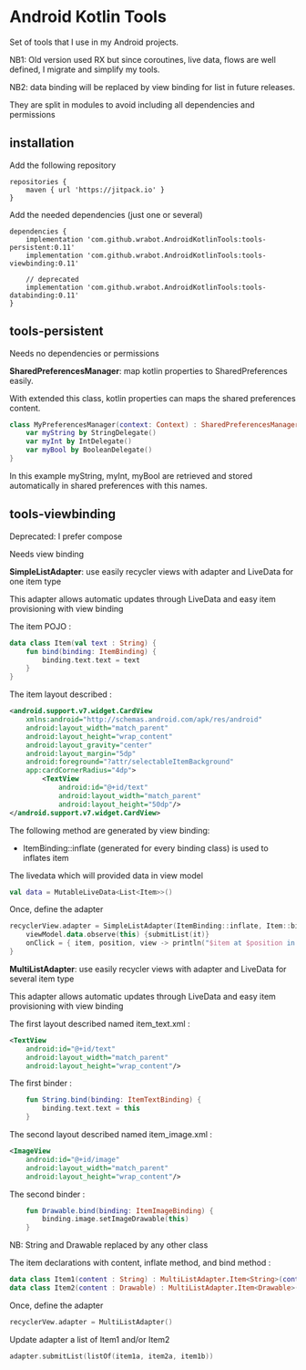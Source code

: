 # Android Kotlin Tools

Set of tools that I use in my Android projects.

NB1: Old version used RX but since coroutines, live data, flows are well defined, I migrate and simplify my tools.

NB2: data binding will be replaced by view binding for list in future releases.

They are split in modules to avoid including all dependencies and permissions

## installation

Add the following repository

    repositories {
        maven { url 'https://jitpack.io' }
    }
    
Add the needed dependencies (just one or several)

    dependencies {
        implementation 'com.github.wrabot.AndroidKotlinTools:tools-persistent:0.11'
        implementation 'com.github.wrabot.AndroidKotlinTools:tools-viewbinding:0.11'

        // deprecated
        implementation 'com.github.wrabot.AndroidKotlinTools:tools-databinding:0.11'
    }
    
## tools-persistent
Needs no dependencies or permissions

**SharedPreferencesManager**: map kotlin properties to SharedPreferences easily.

With extended this class, kotlin properties can maps the shared preferences content.
```kotlin
class MyPreferencesManager(context: Context) : SharedPreferencesManager(context.getSharedPreferences("SharedPrefs", Context.MODE_PRIVATE)) {
    var myString by StringDelegate()
    var myInt by IntDelegate()
    var myBool by BooleanDelegate()
}
```

In this example myString, myInt, myBool are retrieved and stored automatically in shared preferences with this names.

## tools-viewbinding
Deprecated: I prefer compose

Needs view binding

**SimpleListAdapter**: use easily recycler views with adapter and LiveData for one item type

This adapter allows automatic updates through LiveData and easy item provisioning with view binding

The item POJO :
```kotlin
data class Item(val text : String) {
    fun bind(binding: ItemBinding) {
        binding.text.text = text
    }
}
```

The item layout described :
```xml
<android.support.v7.widget.CardView
    xmlns:android="http://schemas.android.com/apk/res/android"
    android:layout_width="match_parent"
    android:layout_height="wrap_content"
    android:layout_gravity="center"
    android:layout_margin="5dp"
    android:foreground="?attr/selectableItemBackground"
    app:cardCornerRadius="4dp">
        <TextView
            android:id="@+id/text"
            android:layout_width="match_parent"
            android:layout_height="50dp"/>
</android.support.v7.widget.CardView>
```

The following method are generated by view binding:
- ItemBinding::inflate (generated for every binding class) is used to inflates item

The livedata which will provided data in view model
```kotlin
val data = MutableLiveData<List<Item>>()
```

Once, define the adapter
```kotlin
recyclerView.adapter = SimpleListAdapter(ItemBinding::inflate, Item::bind).apply {
    viewModel.data.observe(this) {submitList(it)}
    onClick = { item, position, view -> println("$item at $position in $view is clicked") }
}
```

**MultiListAdapter**: use easily recycler views with adapter and LiveData for several item type

This adapter allows automatic updates through LiveData and easy item provisioning with view binding

The first layout described named item_text.xml :
```xml
<TextView
    android:id="@+id/text"
    android:layout_width="match_parent"
    android:layout_height="wrap_content"/>
```

The first binder :
```kotlin
    fun String.bind(binding: ItemTextBinding) {
        binding.text.text = this
    }
```

The second layout described named item_image.xml :
```xml
<ImageView
    android:id="@+id/image"
    android:layout_width="match_parent"
    android:layout_height="wrap_content"/>
```

The second binder :
```kotlin
    fun Drawable.bind(binding: ItemImageBinding) {
        binding.image.setImageDrawable(this)
    }
```

NB: String and Drawable replaced by any other class

The item declarations with content, inflate method, and bind method :
```kotlin
data class Item1(content : String) : MultiListAdapter.Item<String>(content, ItemTextBinding::inflate, String::bind)
data class Item2(content : Drawable) : MultiListAdapter.Item<Drawable>(content, ItemImageBinding::inflate, Drawable::bind)
```

Once, define the adapter
```kotlin
recyclerVew.adapter = MultiListAdapter()
```

Update adapter a list of Item1 and/or Item2
```kotlin
adapter.submitList(listOf(item1a, item2a, item1b))
```
